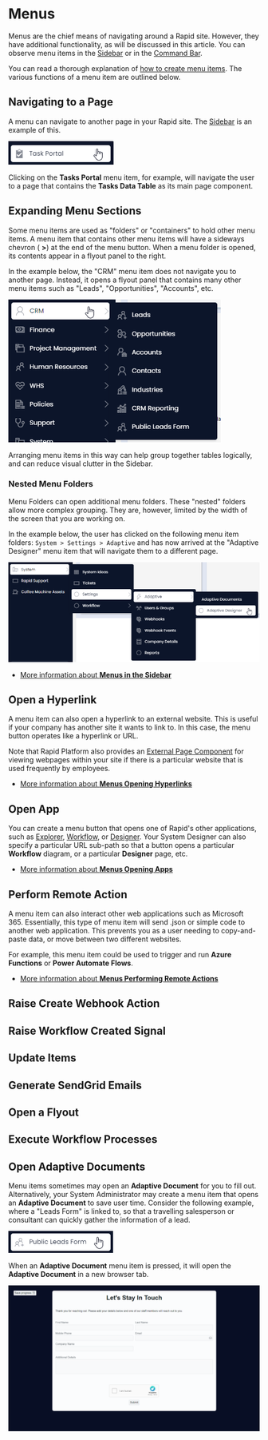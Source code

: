 # Menus

Menus are the chief means of navigating around a Rapid site. However, they have additional functionality, as will be discussed in this article. You can observe menu items in the [Sidebar](</docs/Rapid/3-User Manual/glossary/glossary.md#sidebar>) or in the [Command Bar](</docs/Rapid/3-User Manual/glossary/glossary.md#command-bar>).

You can read a thorough explanation of [how to create menu items](</docs/Rapid/4-Keyper Manual/2-Designer/3-Menus/2-where-to-find-a-list-of-all-menus/2-where-to-find-a-list-of-all-menus.md>). The various functions of a menu item are outlined below.


## Navigating to a Page

A menu can navigate to another page in your Rapid site. The [Sidebar](</docs/Rapid/3-User Manual/glossary/glossary.md#sidebar>) is an example of this.

![A screenshot that demonstrates a mouse cursor hovering over a menu item in the Sidebar. The menu item reads "Tasks Portal" and has an icon of clipboard with a checkmark. This screenshot is used to illustrate a common type of button that a user will interact with.](<Menus Item.png>)

Clicking on the **Tasks Portal** menu item, for example, will navigate the user to a page that contains the **Tasks Data Table** as its main page component.

## Expanding Menu Sections

Some menu items are used as "folders" or "containers" to hold other menu items. A menu item that contains other menu items will have a sideways chevron ( **>**) at the end of the menu button. When a menu folder is opened, its contents appear in a flyout panel to the right.

In the example below, the "CRM" menu item does not navigate you to another page. Instead, it opens a flyout panel that contains many other menu items such as "Leads", "Opportunities", "Accounts", etc.

![An example of a menu item that is used as a contained for other menu items. The user has clicked on "CRM", and now a flyout panel has opened beside the sidebar.](<Menus Open Container.png>)

Arranging menu items in this way can help group together tables logically, and can reduce visual clutter in the Sidebar.

### Nested Menu Folders

Menu Folders can open additional menu folders. These "nested" folders allow more complex grouping. They are, however, limited by the width of the screen that you are working on.

In the example below, the user has clicked on the following menu item folders: 
`System > Settings > Adaptive` and has now arrived at the "Adaptive Designer" menu item that will navigate them to a different page.

![An example of opening multiple menu items. The items that the user has clicked are described in the paragraph before this image. The user's cursor now hovers over the item "Adaptive Designer" on the far right.](<Menus Open Multiple.png>)

- [More information about **Menus in the Sidebar**](</docs/Rapid/4-Keyper Manual/2-Designer/3-Menus/1-Setting up your sidebar/1-Setting up your sidebar.md>)

## Open a Hyperlink

A menu item can also open a hyperlink to an external website. This is useful if your company has another site it wants to link to. In this case, the menu button operates like a hyperlink or URL.

Note that Rapid Platform also provides an [External Page Component](</docs/Rapid/3-User Manual/2-Explorer/3-Pages/2-Page Components/External Page Component/External Page Component.md>) for viewing webpages within your site if there is a particular website that is used frequently by employees.

- [More information about **Menus Opening Hyperlinks**](</docs/Rapid/4-Keyper Manual/2-Designer/3-Menus/Menu Actions/open-hyperlink/open-hyperlink.md>)

## Open App

You can create a menu button that opens one of Rapid's other applications, such as [Explorer](</docs/Rapid/3-User Manual/2-Explorer/0-navigating-explorer/0-navigating-explorer.md>), [Workflow](</docs/Rapid/3-User Manual/4-Workflow/workflow-introduction.md>), or [Designer](</docs/Rapid/3-User Manual/3-Designer/1-what-is-designer/1-what-is-designer.md>). Your System Designer can also specify a particular URL sub-path so that a button opens a particular **Workflow** diagram, or a particular **Designer** page, etc.

- [More information about **Menus Opening Apps**](</docs/Rapid/4-Keyper Manual/2-Designer/3-Menus/Menu Actions/open-app/open-app.md>)

## Perform Remote Action

A menu item can also interact other web applications such as Microsoft 365. Essentially, this type of menu item will send .json or simple code to another web application. This prevents you as a user needing to copy-and-paste data, or move between two different websites.

For example, this menu item could be used to trigger and run **Azure Functions** or **Power Automate Flows**.

- [More information about **Menus Performing Remote Actions**](</docs/Rapid/4-Keyper Manual/2-Designer/3-Menus/Menu Actions/perform-remote-action/perform-remote-action.md>)

## Raise Create Webhook Action

## Raise Workflow Created Signal

## Update Items

## Generate SendGrid Emails

## Open a Flyout

## Execute Workflow Processes

## Open Adaptive Documents

Menu items sometimes may open an **Adaptive Document** for you to fill out. Alternatively, your System Administrator may create a menu item that opens an **Adaptive Document** to save user time. Consider the following example, where a "Leads Form" is linked to, so that a travelling salesperson or consultant can quickly gather the information of a lead.

![A screenshot demonstrating a button that reads "Public Leads Form" with the mouse cursor placed on top of the button.](<Menus Link Adaptive Forms.png>)

When an **Adaptive Document** menu item is pressed, it will open the **Adaptive Document** in a new browser tab.

![A screenshot of an example Adaptive Document. This one has the title "Let's Stay in Touch". Underneath is a web form for gathering personal contact information so that a sales person can contact a lead. At the bottom of the form is a Captcha and a "Submit" button. On the left-hand side of the screenshot is a "Save Progress" button to allow users to save their progress on a web form.](<Menus Adaptive Forms.png>)